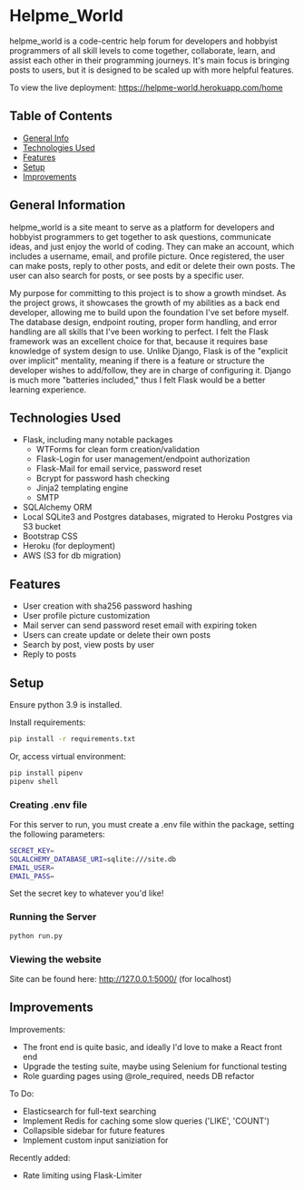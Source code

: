 # Helpme_World
helpme_world is a code-centric help forum for developers and hobbyist programmers of all skill levels to come together, collaborate, learn, and assist each other in their programming journeys. It's main focus is bringing posts to users, but it is designed to be scaled up with more helpful features.

To view the live deployment: https://helpme-world.herokuapp.com/home


## Table of Contents
* [General Info](#general-information)
* [Technologies Used](#technologies-used)
* [Features](#features)
* [Setup](#setup)
* [Improvements](#improvements)


## General Information
helpme_world is a site meant to serve as a platform for developers and hobbyist programmers to get together to ask questions, communicate ideas, and just enjoy the world of coding. They can make an account, which includes a username, email, and profile picture. Once registered, the user can make posts, reply to other posts, and edit or delete their own posts. The user can also search for posts, or see posts by a specific user.

My purpose for committing to this project is to show a growth mindset. As the project grows, it showcases the growth of my abilities as a back end developer, allowing me to build upon the foundation I've set before myself. The database design, endpoint routing, proper form handling, and error handling are all skills that I've been working to perfect. I felt the Flask framework was an excellent choice for that, because it requires base knowledge of system design to use. Unlike Django, Flask is of the "explicit over implicit" mentality, meaning if there is a feature or structure the developer wishes to add/follow, they are in charge of configuring it. Django is much more "batteries included," thus I felt Flask would be a better learning experience.


## Technologies Used
- Flask, including many notable packages
    - WTForms for clean form creation/validation
    - Flask-Login for user management/endpoint authorization
    - Flask-Mail for email service, password reset
    - Bcrypt for password hash checking
    - Jinja2 templating engine
    - SMTP
- SQLAlchemy ORM
- Local SQLite3 and Postgres databases, migrated to Heroku Postgres via S3 bucket
- Bootstrap CSS
- Heroku (for deployment)
- AWS (S3 for db migration)


## Features
- User creation with sha256 password hashing
- User profile picture customization
- Mail server can send password reset email with expiring token
- Users can create update or delete their own posts
- Search by post, view posts by user
- Reply to posts


## Setup
Ensure python 3.9 is installed.

Install requirements:
```bash
pip install -r requirements.txt
```

Or, access virtual environment:
```bash
pip install pipenv
pipenv shell
```

### Creating .env file
For this server to run, you must create a .env file within the package, setting the following parameters:
```bash
SECRET_KEY=
SQLALCHEMY_DATABASE_URI=sqlite:///site.db
EMAIL_USER=
EMAIL_PASS=
```
Set the secret key to whatever you'd like!

### Running the Server

```bash
python run.py
```

### Viewing the website
Site can be found here: http://127.0.0.1:5000/
(for localhost)



## Improvements

Improvements:
- The front end is quite basic, and ideally I'd love to make a React front end
- Upgrade the testing suite, maybe using Selenium for functional testing
- Role guarding pages using @role_required, needs DB refactor

To Do:
- Elasticsearch for full-text searching
- Implement Redis for caching some slow queries ('LIKE', 'COUNT')
- Collapsible sidebar for future features
- Implement custom input saniziation for 

Recently added:
- Rate limiting using Flask-Limiter
